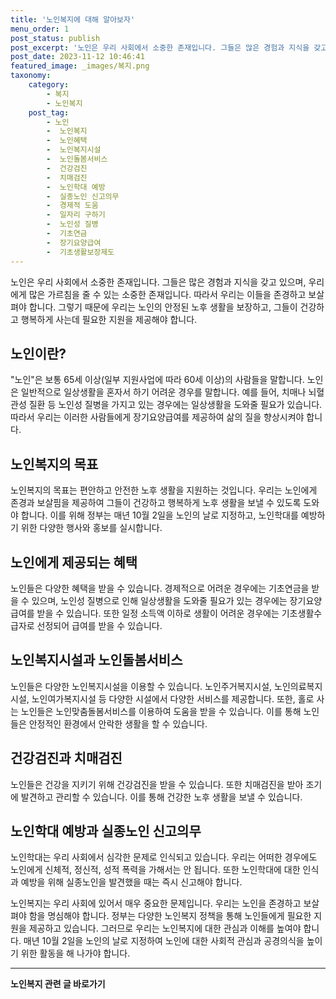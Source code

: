 ```yaml
---
title: '노인복지에 대해 알아보자'
menu_order: 1
post_status: publish
post_excerpt: '노인은 우리 사회에서 소중한 존재입니다. 그들은 많은 경험과 지식을 갖고 있으며, 우리에게 많은 가르침을 줄 수 있는 소중한 존재입니다. 따라서 우리는 이들을 존경하고 보살펴야 합니다. 그렇기 때문에 우리는 노인의 안정된 노후 생활을 보장하고, 그들이 건강하고 행복하게 사는데 필요한 지원을 제공해야 합니다.'
post_date: 2023-11-12 10:46:41
featured_image: _images/복지.png
taxonomy:
    category:
        - 복지
        - 노인복지
    post_tag:
        - 노인
        -  노인복지
        -  노인혜택
        -  노인복지시설
        -  노인돌봄서비스
        -  건강검진
        -  치매검진
        -  노인학대 예방
        -  실종노인 신고의무
        -  경제적 도움
        -  일자리 구하기
        -  노인성 질병
        -  기초연금
        -  장기요양급여
        -  기초생활보장제도
---
```



노인은 우리 사회에서 소중한 존재입니다. 그들은 많은 경험과 지식을 갖고 있으며, 우리에게 많은 가르침을 줄 수 있는 소중한 존재입니다. 따라서 우리는 이들을 존경하고 보살펴야 합니다. 그렇기 때문에 우리는 노인의 안정된 노후 생활을 보장하고, 그들이 건강하고 행복하게 사는데 필요한 지원을 제공해야 합니다.

## 노인이란?

"노인"은 보통 65세 이상(일부 지원사업에 따라 60세 이상)의 사람들을 말합니다. 노인은 일반적으로 일상생활을 혼자서 하기 어려운 경우를 말합니다. 예를 들어, 치매나 뇌혈관성 질환 등 노인성 질병을 가지고 있는 경우에는 일상생활을 도와줄 필요가 있습니다. 따라서 우리는 이러한 사람들에게 장기요양급여를 제공하여 삶의 질을 향상시켜야 합니다.

## 노인복지의 목표

노인복지의 목표는 편안하고 안전한 노후 생활을 지원하는 것입니다. 우리는 노인에게 존경과 보살핌을 제공하여 그들이 건강하고 행복하게 노후 생활을 보낼 수 있도록 도와야 합니다. 이를 위해 정부는 매년 10월 2일을 노인의 날로 지정하고, 노인학대를 예방하기 위한 다양한 행사와 홍보를 실시합니다.

## 노인에게 제공되는 혜택

노인들은 다양한 혜택을 받을 수 있습니다. 경제적으로 어려운 경우에는 기초연금을 받을 수 있으며, 노인성 질병으로 인해 일상생활을 도와줄 필요가 있는 경우에는 장기요양급여를 받을 수 있습니다. 또한 일정 소득액 이하로 생활이 어려운 경우에는 기초생활수급자로 선정되어 급여를 받을 수 있습니다.

## 노인복지시설과 노인돌봄서비스

노인들은 다양한 노인복지시설을 이용할 수 있습니다. 노인주거복지시설, 노인의료복지시설, 노인여가복지시설 등 다양한 시설에서 다양한 서비스를 제공합니다. 또한, 홀로 사는 노인들은 노인맞춤돌봄서비스를 이용하여 도움을 받을 수 있습니다. 이를 통해 노인들은 안정적인 환경에서 안락한 생활을 할 수 있습니다.

## 건강검진과 치매검진

노인들은 건강을 지키기 위해 건강검진을 받을 수 있습니다. 또한 치매검진을 받아 조기에 발견하고 관리할 수 있습니다. 이를 통해 건강한 노후 생활을 보낼 수 있습니다.

## 노인학대 예방과 실종노인 신고의무

노인학대는 우리 사회에서 심각한 문제로 인식되고 있습니다. 우리는 어떠한 경우에도 노인에게 신체적, 정신적, 성적 폭력을 가해서는 안 됩니다. 또한 노인학대에 대한 인식과 예방을 위해 실종노인을 발견했을 때는 즉시 신고해야 합니다.

노인복지는 우리 사회에 있어서 매우 중요한 문제입니다. 우리는 노인을 존경하고 보살펴야 함을 명심해야 합니다. 정부는 다양한 노인복지 정책을 통해 노인들에게 필요한 지원을 제공하고 있습니다. 그러므로 우리는 노인복지에 대한 관심과 이해를 높여야 합니다. 매년 10월 2일을 노인의 날로 지정하여 노인에 대한 사회적 관심과 공경의식을 높이기 위한 활동을 해 나가야 합니다.


<!-- wp:separator -->
<hr class="wp-block-separator has-alpha-channel-opacity"/>
<!-- /wp:separator -->

<!-- wp:group {"backgroundColor":"base","layout":{"type":"constrained"}} -->
<div class="wp-block-group has-base-background-color has-background"><!-- wp:paragraph {"align":"center","fontSize":"medium"} -->
<p class="has-text-align-center has-large-font-size"><strong>노인복지 관련 글 바로가기</strong></p>
<!-- /wp:paragraph -->


<!-- wp:latest-posts
{"categories":[{"id":15998,"count":19,"description":"","link":"https://uknowlaw.com/category/%eb%85%b8%ec%9d%b8%eb%b3%b5%ec%a7%80/","name":"노인복지","slug":"노인복지","taxonomy":"category","parent":0,"meta":[],"_links":{"self":[{"href":"https://uknowlaw.com/wp-json/wp/v2/categories/15998"}],"collection":[{"href":"https://uknowlaw.com/wp-json/wp/v2/categories"}],"about":[{"href":"https://uknowlaw.com/wp-json/wp/v2/taxonomies/category"}],"wp:post_type":[{"href":"https://uknowlaw.com/wp-json/wp/v2/posts?categories=15998"}],"curies":[{"name":"wp","href":"https://api.w.org/{rel}","templated":true}]}}],"postsToShow":100,"excerptLength":28,"postLayout":"grid","columns":2,"featuredImageAlign":"left","featuredImageSizeSlug":"large","fontSize":"small"} /--></div>
<!-- /wp:group -->